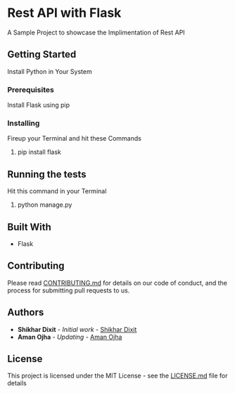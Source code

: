 # Rest API with Flask

A Sample Project to showcase the Implimentation of Rest API

## Getting Started

Install Python in Your System

### Prerequisites

Install Flask using pip

### Installing

Fireup your Terminal and hit these Commands
1. pip install flask

## Running the tests

Hit this command in your Terminal
1. python manage.py

## Built With

* Flask

## Contributing

Please read [CONTRIBUTING.md](CONTRIBUTING.md) for details on our code of conduct, and the process for submitting pull requests to us.

## Authors

* **Shikhar Dixit** - *Initial work* - [Shikhar Dixit](https://github.com/shikharkrdixit)
* **Aman Ojha** - *Updating* - [Aman Ojha](https://github.com/coderaman07)

## License

This project is licensed under the MIT License - see the [LICENSE.md](LICENSE) file for details
